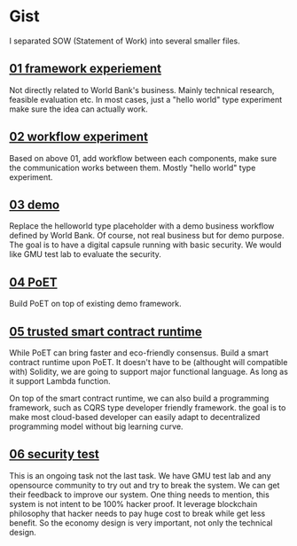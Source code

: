 # Gist
I separated SOW (Statement of Work) into several smaller files.

## [01 framework experiement](SOW-01-framework-experiment.md)
Not directly related to World Bank's business. Mainly technical research, feasible evaluation etc. In most cases, just a "hello world" type experiment make sure the idea can actually work.

## [02 workflow experiment](SOW-02-workflow-experiment.md)
Based on above 01, add workflow between each components, make sure the communication works between them. Mostly "hello world" type experiment.

## [03 demo](SOW-03-demo.md)
Replace the helloworld type placeholder with a demo business workflow defined by World Bank. Of course, not real business but for demo purpose. 
The goal is to have a digital capsule running with basic security. We would like GMU test lab to evaluate the security. 

## [04 PoET](SOW-04-PoET.md)
Build PoET on top of existing demo framework. 

## [05 trusted smart contract runtime](SOW-05-trusted-smart-contract.md)
While PoET can bring faster and eco-friendly consensus. Build a smart contract runtime upon PoET. It doesn't have to be (althought will compatible with) Solidity, we are going to support major functional language. As long as it support Lambda function. 

On top of the smart contract runtime, we can also build a programming framework, such as CQRS type developer friendly framework. the goal is to make most cloud-based developer can easily adapt to decentralized programming model without big learning curve. 

## [06 security test](SOW-06-security-test.md)
This is an ongoing task not the last task. We have GMU test lab and any opensource community to try out and try to break the system. We can get their feedback to improve our system.
One thing needs to mention, this system is not intent to be 100% hacker proof. It leverage blockchain philosophy that hacker needs to pay huge cost to break while get less benefit. So the economy design is very important, not only the technical design.
